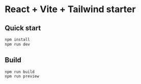 # React + Vite + Tailwind starter

## Quick start
```bash
npm install
npm run dev
```

## Build
```bash
npm run build
npm run preview
```
